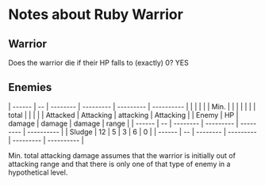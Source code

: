 # Notes about Ruby Warrior

## Warrior

Does the warrior die if their HP falls to (exactly) 0? YES

## Enemies

| ------ | -- | -------- | --------- | --------- | ---------- |
|        |    |          |           | Min.      |            |
|        |    |          |           | total     |            |
|        |    | Attacked | Attacking | attacking | Attacking  |
| Enemy  | HP | damage   | damage    | damage    | range      |
| ------ | -- | -------- | --------- | --------- | ---------- |
| Sludge | 12 |        5 |         3 |         6 |          0 |
| ------ | -- | -------- | --------- | --------- | ---------- |

Min. total attacking damage assumes that the warrior is initially out of attacking range and that there is only one of that type of enemy in a hypothetical level.